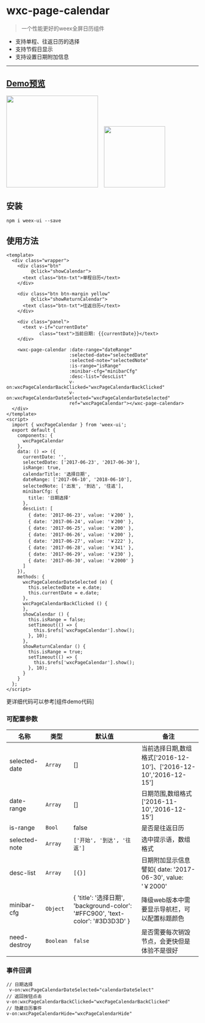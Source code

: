 # wxc-page-calendar 

> 一个性能更好的weex全屏日历组件

- 支持单程、往返日历的选择
- 支持节假日显示
- 支持设置日期附加信息

-----

## [Demo预览](https://h5.m.taobao.com/trip/wxc-page-calendar/index.html?_wx_tpl=https%3A%2F%2Fh5.m.taobao.com%2Ftrip%2Fwxc-page-calendar%2Fdemo%2Findex.native-min.js)
<img src="https://gw.alipayobjects.com/zos/rmsportal/kjDMWPfcKJbjwyXcGNJk.gif" width="240"/>&nbsp;&nbsp;&nbsp;&nbsp;<img src="http://gtms03.alicdn.com/tfs/TB1jQLWSpXXXXaFXVXXXXXXXXXX-200-200.png" width="160"/>

## 安装

```
npm i weex-ui --save
```

## 使用方法

```             
<template>
  <div class="wrapper">
    <div class="btn"
         @click="showCalendar">
      <text class="btn-txt">单程日历</text>
    </div>

    <div class="btn btn-margin yellow"
         @click="showReturnCalendar">
      <text class="btn-txt">往返日历</text>
    </div>

    <div class="panel">
      <text v-if="currentDate"
            class="text">当前日期: {{currentDate}}</text>
    </div>

    <wxc-page-calendar :date-range="dateRange"
                       :selected-date="selectedDate"
                       :selected-note="selectedNote"
                       :is-range="isRange"
                       :minibar-cfg="minibarCfg"
                       :desc-list="descList"
                       v-on:wxcPageCalendarBackClicked="wxcPageCalendarBackClicked"
                       v-on:wxcPageCalendarDateSelected="wxcPageCalendarDateSelected"
                       ref="wxcPageCalendar"></wxc-page-calendar>
  </div>
</template>
<script>
  import { wxcPageCalendar } from 'weex-ui';
  export default {
    components: {
      wxcPageCalendar
    },
    data: () => ({
      currentDate: '',
      selectedDate: ['2017-06-23', '2017-06-30'],
      isRange: true,
      calendarTitle: '选择日期',
      dateRange: ['2017-06-10', '2018-06-10'],
      selectedNote: ['出发', '到达', '往返'],
      minibarCfg: {
        title: '日期选择'
      },
      descList: [
        { date: '2017-06-23', value: '￥200' },
        { date: '2017-06-24', value: '￥200' },
        { date: '2017-06-25', value: '￥200' },
        { date: '2017-06-26', value: '￥200' },
        { date: '2017-06-27', value: '￥222' },
        { date: '2017-06-28', value: '￥341' },
        { date: '2017-06-29', value: '￥230' },
        { date: '2017-06-30', value: '￥2000' }
      ]
    }),
    methods: {
      wxcPageCalendarDateSelected (e) {
        this.selectedDate = e.date;
        this.currentDate = e.date;
      },
      wxcPageCalendarBackClicked () {
      },
      showCalendar () {
        this.isRange = false;
        setTimeout(() => {
          this.$refs['wxcPageCalendar'].show();
        }, 10);
      },
      showReturnCalendar () {
        this.isRange = true;
        setTimeout(() => {
          this.$refs['wxcPageCalendar'].show();
        }, 10);
      }
    }
  };
</script>

```
更详细代码可以参考[组件demo代码]

### 可配置参数

| 名称      | 类型     | 默认值   | 备注  |
|-------------|------------|--------|-----|
| selected-date | `Array` | [] | 当前选择日期,数组格式['2016-12-10']、['2016-12-10','2016-12-15']  |
| date-range | `Array` | [] | 日期范围,数组格式['2016-11-10','2016-12-15']  |
| is-range | `Bool` | false | 是否是往返日历  |
| selected-note | `Array` | `['开始', '到达', '往返']` | 选中提示语，数组格式 |
| desc-list | `Array` | `[{}]` | 日期附加显示信息譬如{ date: '2017-06-30', value: '￥2000'|
| minibar-cfg | `Object` | { 'title': '选择日期', 'background-color': '#FFC900', 'text-color': '#3D3D3D' } | 降级web版本中需要显示导航栏，可以配置标题颜色|
| need-destroy | `Boolean` | `false` | 是否需要每次销毁节点，会更快但是体验不是很好 |


### 事件回调

```
// 日期选择
 v-on:wxcPageCalendarDateSelected="calendarDateSelect"  
// 返回按钮点击
v-on:wxcPageCalendarBackClicked="wxcPageCalendarBackClicked"  
// 隐藏日历事件
v-on:wxcPageCalendarHide="wxcPageCalendarHide"
```

